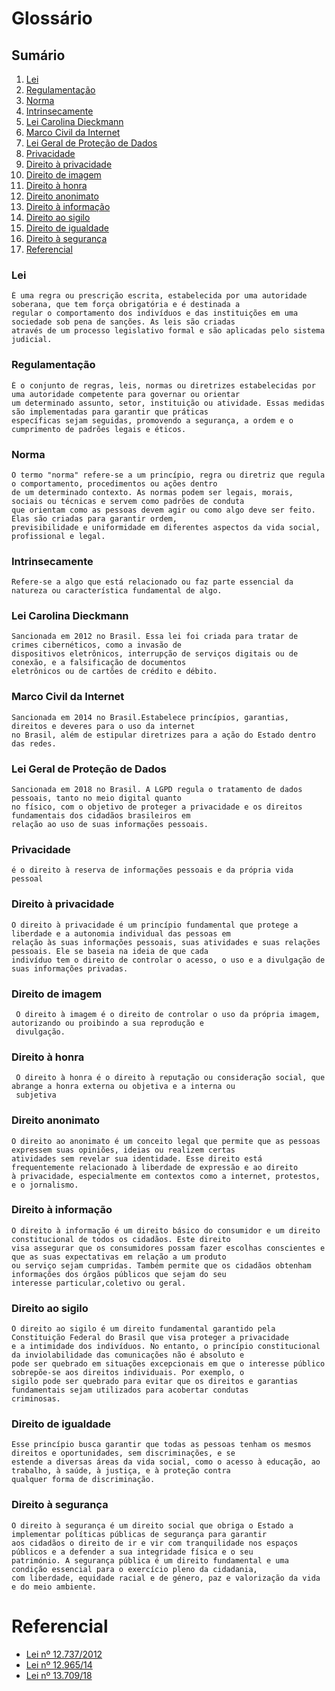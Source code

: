 # Glossário

## Sumário
1. [Lei](#Lei)
2. [Regulamentação](#Regulamentação)
3. [Norma](#Norma)
4. [Intrinsecamente](#Intrinsecamente)
5. [Lei Carolina Dieckmann](#Lei-Carolina-Dieckmann)
6. [Marco Civil da Internet](#Marco-Civil-da-Internet)
7. [Lei Geral de Proteção de Dados](#Lei-Geral-de-Proteção-de-Dados)
8. [Privacidade](#Privacidade)
9. [Direito à privacidade](#Direito-à-privacidade)
10. [Direito de imagem](#Direito-de-imagem)
11. [Direito à honra](#Direito-à-honra)
12. [Direito anonimato](#Direito-anonimato)
13. [Direito à informação](#Direito-à-informação)
14. [Direito ao sigilo](#Direitoao-sigilo)
15. [Direito de igualdade](#Direito-de-igualdade)
16. [Direito à segurança](#Direito-à-segurança)
17. [Referencial](#Referencial)

### Lei
    É uma regra ou prescrição escrita, estabelecida por uma autoridade soberana, que tem força obrigatória e é destinada a 
    regular o comportamento dos indivíduos e das instituições em uma sociedade sob pena de sanções. As leis são criadas 
    através de um processo legislativo formal e são aplicadas pelo sistema judicial. 
    
### Regulamentação
    É o conjunto de regras, leis, normas ou diretrizes estabelecidas por uma autoridade competente para governar ou orientar 
    um determinado assunto, setor, instituição ou atividade. Essas medidas são implementadas para garantir que práticas 
    específicas sejam seguidas, promovendo a segurança, a ordem e o cumprimento de padrões legais e éticos.
    
### Norma
    O termo "norma" refere-se a um princípio, regra ou diretriz que regula o comportamento, procedimentos ou ações dentro
    de um determinado contexto. As normas podem ser legais, morais, sociais ou técnicas e servem como padrões de conduta 
    que orientam como as pessoas devem agir ou como algo deve ser feito. Elas são criadas para garantir ordem, 
    previsibilidade e uniformidade em diferentes aspectos da vida social, profissional e legal.
    
### Intrinsecamente
    Refere-se a algo que está relacionado ou faz parte essencial da natureza ou característica fundamental de algo.
    
### Lei Carolina Dieckmann
    Sancionada em 2012 no Brasil. Essa lei foi criada para tratar de crimes cibernéticos, como a invasão de 
    dispositivos eletrônicos, interrupção de serviços digitais ou de conexão, e a falsificação de documentos 
    eletrônicos ou de cartões de crédito e débito. 
    
### Marco Civil da Internet
    Sancionada em 2014 no Brasil.Estabelece princípios, garantias, direitos e deveres para o uso da internet
    no Brasil, além de estipular diretrizes para a ação do Estado dentro das redes. 
    
### Lei Geral de Proteção de Dados
    Sancionada em 2018 no Brasil. A LGPD regula o tratamento de dados pessoais, tanto no meio digital quanto
    no físico, com o objetivo de proteger a privacidade e os direitos fundamentais dos cidadãos brasileiros em 
    relação ao uso de suas informações pessoais.
    
### Privacidade
    é o direito à reserva de informações pessoais e da própria vida pessoal
    
### Direito à privacidade
    O direito à privacidade é um princípio fundamental que protege a liberdade e a autonomia individual das pessoas em 
    relação às suas informações pessoais, suas atividades e suas relações pessoais. Ele se baseia na ideia de que cada 
    indivíduo tem o direito de controlar o acesso, o uso e a divulgação de suas informações privadas.
    
### Direito de imagem
     O direito à imagem é o direito de controlar o uso da própria imagem, autorizando ou proibindo a sua reprodução e 
     divulgação. 

### Direito à honra
     O direito à honra é o direito à reputação ou consideração social, que abrange a honra externa ou objetiva e a interna ou 
     subjetiva

### Direito anonimato
    O direito ao anonimato é um conceito legal que permite que as pessoas expressem suas opiniões, ideias ou realizem certas 
    atividades sem revelar sua identidade. Esse direito está frequentemente relacionado à liberdade de expressão e ao direito 
    à privacidade, especialmente em contextos como a internet, protestos, e o jornalismo.

### Direito à informação
    O direito à informação é um direito básico do consumidor e um direito constitucional de todos os cidadãos. Este direito 
    visa assegurar que os consumidores possam fazer escolhas conscientes e que as suas expectativas em relação a um produto 
    ou serviço sejam cumpridas. Também permite que os cidadãos obtenham informações dos órgãos públicos que sejam do seu 
    interesse particular,coletivo ou geral. 

### Direito ao sigilo
    O direito ao sigilo é um direito fundamental garantido pela Constituição Federal do Brasil que visa proteger a privacidade 
    e a intimidade dos indivíduos. No entanto, o princípio constitucional da inviolabilidade das comunicações não é absoluto e 
    pode ser quebrado em situações excepcionais em que o interesse público sobrepõe-se aos direitos individuais. Por exemplo, o 
    sigilo pode ser quebrado para evitar que os direitos e garantias fundamentais sejam utilizados para acobertar condutas 
    criminosas.

### Direito de igualdade
    Esse princípio busca garantir que todas as pessoas tenham os mesmos direitos e oportunidades, sem discriminações, e se 
    estende a diversas áreas da vida social, como o acesso à educação, ao trabalho, à saúde, à justiça, e à proteção contra 
    qualquer forma de discriminação.

### Direito à segurança
    O direito à segurança é um direito social que obriga o Estado a implementar políticas públicas de segurança para garantir 
    aos cidadãos o direito de ir e vir com tranquilidade nos espaços públicos e a defender a sua integridade física e o seu 
    património. A segurança pública é um direito fundamental e uma condição essencial para o exercício pleno da cidadania, 
    com liberdade, equidade racial e de género, paz e valorização da vida e do meio ambiente.

# Referencial
- [Lei nº 12.737/2012](https://www.planalto.gov.br/ccivil_03/_ato2011-2014/2012/lei/l12737.htm)
- [Lei nº 12.965/14](https://www.planalto.gov.br/ccivil_03/_ato2011-2014/2014/lei/l12965.htm)
- [Lei nº 13.709/18](https://www.planalto.gov.br/ccivil_03/_ato2015-2018/2018/lei/L13709.htm)
